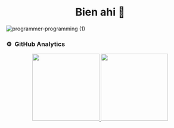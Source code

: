 <div align="center">
<h1 align="center">Bien ahi 🐳 </h1>
</div>

![programmer-programming (1)](https://github.com/Darkblack595/Darkblack595/assets/141966367/746d0201-f4d5-492b-bb40-f77d5df214fa)





### ⚙️ &nbsp;GitHub Analytics

<p align="center">
<a href="https://github.com/Darkblack595">
  <img height="180em" src="https://github-readme-stats-eight-theta.vercel.app/api?username=ArisGuimera&show_icons=true&theme=algolia&include_all_commits=true&count_private=true"/>
  <img height="180em" src="https://github-readme-stats-eight-theta.vercel.app/api/top-langs/?username=ArisGuimera&layout=compact&langs_count=8&theme=algolia"/>
</a>
</p>
